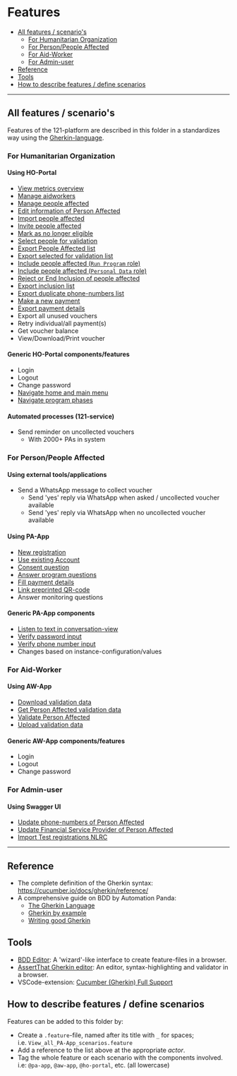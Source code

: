 # Features

<!-- TOC: -->

- [All features / scenario's](#all-features--scenarios)
  - [For Humanitarian Organization](#for-humanitarian-organization)
  - [For Person/People Affected](#for-personpeople-affected)
  - [For Aid-Worker](#for-aid-worker)
  - [For Admin-user](#for-admin-user)
- [Reference](#reference)
- [Tools](#tools)
- [How to describe features / define scenarios](#how-to-describe-features--define-scenarios)

---

## All features / scenario's

Features of the 121-platform are described in this folder in a standardizes way using the [Gherkin-language](https://cucumber.io/docs/gherkin/).

### For Humanitarian Organization

#### Using HO-Portal

- [View metrics overview](HO-Portal/View_metrics_overview.feature)
- [Manage aidworkers](HO-Portal/Manage_aidworkers.feature)
- [Manage people affected](HO-Portal/Manage_people_affected.feature)
- [Edit information of Person Affected](HO-Portal/Edit_Info_Person_Affected.feature)
- [Import people affected](HO-Portal/Import_people_affected.feature)
- [Invite people affected](HO-Portal/Invite_people_affected.feature)
- [Mark as no longer eligible](HO-Portal/Mark_as_no_longer_eligible.feature)
- [Select people for validation](HO-Portal/Select_people_for_validation.feature)
- [Export People Affected list](HO-Portal/Export_PA_list.feature)
- [Export selected for validation list](HO-Portal/Export_selected_for_validation_list.feature)
- [Include people affected (`Run Program` role)](HO-Portal/Include_people_affected_Run_Program_role.feature)
- [Include people affected (`Personal Data` role)](HO-Portal/Include_people_affected_Personal_Data_role.feature)
- [Reject or End Inclusion of people affected](HO-Portal/Reject_or_End_inclusion_people_affected.feature)
- [Export inclusion list](HO-Portal/Export_Inclusion_List.feature)
- [Export duplicate phone-numbers list](HO-Portal/Export_duplicate_phone-numbers_List.feature)
- [Make a new payment](HO-Portal/Make_new_payment.feature)  
- [Export payment details](HO-Portal/Export_Payment_Details.feature)
- Export all unused vouchers
- Retry individual/all payment(s)
- Get voucher balance
- View/Download/Print voucher

#### Generic HO-Portal components/features

- Login
- Logout
- Change password
- [Navigate home and main menu](HO-Portal/Navigate_home_and_main_menu.feature)
- [Navigate program phases](HO-Portal/Navigate_program_phases.feature)

#### Automated processes (121-service)

- Send reminder on uncollected vouchers
  - With 2000+ PAs in system

### For Person/People Affected

#### Using external tools/applications

- Send a WhatsApp message to collect voucher
  - Send 'yes' reply via WhatsApp when asked / uncollected voucher available
  - Send 'yes' reply via WhatsApp when no uncollected voucher available

#### Using PA-App

- [New registration](PA-App/New_registration.feature)
- [Use existing Account](PA-App/Use_existing_Account.feature)
- [Consent question](PA-App/Consent_question.feature)
- [Answer program questions](PA-App/Answer_program_questions.feature)
- [Fill payment details](PA-App/Fill_payment_details.feature)
- [Link preprinted QR-code](PA-App/Link-preprinted-QR-code.feature)
- Answer monitoring questions

#### Generic PA-App components

- [Listen to text in conversation-view](PA-App/Listen_to_text_in_conversation-view.feature)
- [Verify password input](PA-App/Verify_password_input.feature)
- [Verify phone number input](PA-App/Verify_phone_number_input.feature)
- Changes based on instance-configuration/values

### For Aid-Worker

#### Using AW-App

- [Download validation data](AW-App/Download_validation_data.feature)
- [Get Person Affected validation data](AW-App/Get_Person_Affected_Validation_Data.feature)
- [Validate Person Affected](AW-App/Validate_Person_Affected.feature)
- [Upload validation data](AW-App/Upload_validation_data.feature)

#### Generic AW-App components/features

- Login
- Logout
- Change password

### For Admin-user

#### Using Swagger UI

- [Update phone-numbers of Person Affected](Admin-user/Update_phone_numbers.feature)
- [Update Financial Service Provider of Person Affected](Admin-user/Update_financial_service_provider.feature)
- [Import Test registrations NLRC](Admin-user/Import_test_registrations_NL.feature)

---

## Reference

- The complete definition of the Gherkin syntax: <https://cucumber.io/docs/gherkin/reference/>
- A comprehensive guide on BDD by Automation Panda:
  - [The Gherkin Language](https://automationpanda.com/2017/01/26/bdd-101-the-gherkin-language/)
  - [Gherkin by example](https://automationpanda.com/2017/01/27/bdd-101-gherkin-by-example/)
  - [Writing good Gherkin](https://automationpanda.com/2017/01/30/bdd-101-writing-good-gherkin/)

## Tools

- [BDD Editor](http://www.bddeditor.com/editor): A 'wizard'-like interface to create feature-files in a browser.
- [AssertThat Gherkin editor](https://www.assertthat.com/gherkin_editor): An editor, syntax-highlighting and validator in a browser.
- VSCode-extension: [Cucumber (Gherkin) Full Support](https://marketplace.visualstudio.com/items?itemName=alexkrechik.cucumberautocomplete)

## How to describe features / define scenarios

Features can be added to this folder by:

- Create a `.feature`-file, named after its title with `_` for spaces;  
  i.e. `View_all_PA-App_scenarios.feature`
- Add a reference to the list above at the appropriate _actor_.
- Tag the whole feature or each scenario with the components involved.  
  i.e: `@pa-app`, `@aw-app`, `@ho-portal`, etc. (all lowercase)
